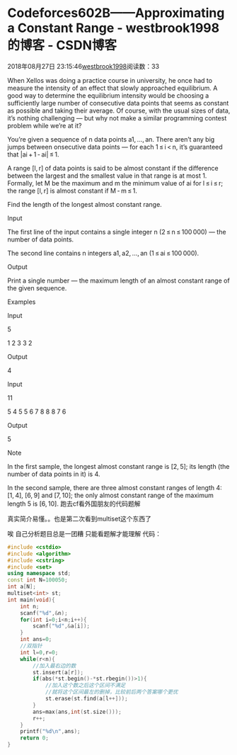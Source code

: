 # Codeforces602B——Approximating a Constant Range - westbrook1998的博客 - CSDN博客





2018年08月27日 23:15:46[westbrook1998](https://me.csdn.net/westbrook1998)阅读数：33








> 
When Xellos was doing a practice course in university, he once had to measure the intensity of an effect that slowly approached equilibrium. A good way to determine the equilibrium intensity would be choosing a sufficiently large number of consecutive data points that seems as constant as possible and taking their average. Of course, with the usual sizes of data, it’s nothing challenging — but why not make a similar programming contest problem while we’re at it? 

  You’re given a sequence of n data points a1, …, an. There aren’t any big jumps between onsecutive data points — for each 1 ≤ i < n, it’s guaranteed that |ai + 1 - ai| ≤ 1. 

  A range [l, r] of data points is said to be almost constant if the difference between the largest and the smallest value in that range is at most 1. Formally, let M be the maximum and m the minimum value of ai for l ≤ i ≤ r; the range [l, r] is almost constant if M - m ≤ 1. 

  Find the length of the longest almost constant range. 

  Input 

  The first line of the input contains a single integer n (2 ≤ n ≤ 100 000) — the number of data points. 

  The second line contains n integers a1, a2, …, an (1 ≤ ai ≤ 100 000). 

  Output 

  Print a single number — the maximum length of an almost constant range of the given sequence. 

  Examples 

  Input 

  5 

  1 2 3 3 2 

  Output 

  4 

  Input 

  11 

  5 4 5 5 6 7 8 8 8 7 6 

  Output 

  5 

  Note 

  In the first sample, the longest almost constant range is [2, 5]; its length (the number of data points in it) is 4. 

  In the second sample, there are three almost constant ranges of length 4: [1, 4], [6, 9] and [7, 10]; the only almost constant range of the maximum length 5 is [6, 10].
跑去cf看外国朋友的代码题解 

真实简介易懂。。也是第二次看到multiset这个东西了 

唉 自己分析题目总是一团糟 只能看题解才能理解
代码：

```cpp
#include <cstdio>
#include <algorithm>
#include <cstring>
#include <set>
using namespace std;
const int N=100050;
int a[N];
multiset<int> st;
int main(void){
    int n;
    scanf("%d",&n);
    for(int i=0;i<n;i++){
        scanf("%d",&a[i]);
    }
    int ans=0;
    //双指针
    int l=0,r=0;
    while(r<n){
        //加入最右边的数
        st.insert(a[r]);
        if(abs(*st.begin()-*st.rbegin())>1){
            //加入这个数之后这个区间不满足
            //就将这个区间最左的删掉，比较前后两个答案哪个更优
            st.erase(st.find(a[l++]));
        }
        ans=max(ans,int(st.size()));
        r++;
    }
    printf("%d\n",ans);
    return 0;
}
```






